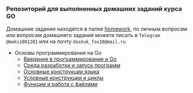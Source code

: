 ### Репозиторий для выполненных домашних заданий курса GO
Домашние задания находятся в папке [homework](/homework/), по личным вопросам или вопросам домашнего задания можете писать в `Telegram` `@maks1001281` или на почту `doshuk_fox10@mail.ru`

- Основы программирования на Go
    - [Введение в программирование и Go](/homework/1.1/)
    - [Среда разработки и запуск программ](/homework/1.2/)
    - [Основные конструкции языка](/homework/1.3/)
    - [Условные конструкции и циклы](/homework/1.4/)
    - [Функции и работа с файлами](/homework/1.5/)

